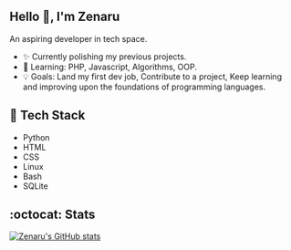 ## Hello 👋, I'm Zenaru
An aspiring developer in tech space.

- ✨ Currently polishing my previous projects.
- 🧠 Learning: PHP, Javascript, Algorithms, OOP.
- 💡 Goals: Land my first dev job, Contribute to a project, Keep learning and improving upon the foundations of programming languages.

## 🔧 Tech Stack
- Python
- HTML
- CSS
- Linux
- Bash
- SQLite

## :octocat: Stats
[![Zenaru's GitHub stats](https://github-readme-stats.vercel.app/api?username=Zenaru-c)](https://github.com/anuraghazra/github-readme-stats)
